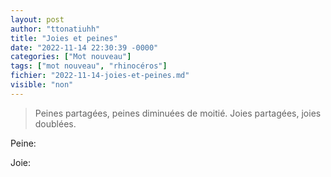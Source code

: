 ```yaml
---
layout: post
author: "ttonatiuhh"
title: "Joies et peines"
date: "2022-11-14 22:30:39 -0000"
categories: ["Mot nouveau"]
tags: ["mot nouveau", "rhinocéros"]
fichier: "2022-11-14-joies-et-peines.md"
visible: "non"
---
```



> Peines partagées, peines diminuées de moitié. Joies partagées, joies doublées.

Peine:


Joie: